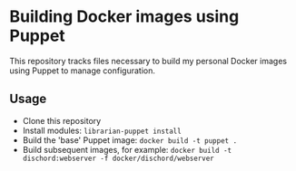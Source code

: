 # Building Docker images using Puppet

This repository tracks files necessary to build my personal Docker images using
Puppet to manage configuration.

## Usage

* Clone this repository
* Install modules:
`librarian-puppet install`
* Build the 'base' Puppet image:
`docker build -t puppet .`
* Build subsequent images, for example:
`docker build -t dischord:webserver -f docker/dischord/webserver`
